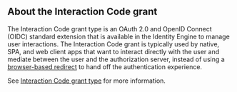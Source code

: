 ## About the Interaction Code grant

<ApiLifecycle access="ie" />

The Interaction Code grant type is an OAuth 2.0 and OpenID Connect (OIDC) standard extension that is available in the Identity Engine to manage user interactions. The Interaction Code grant is typically used by native, SPA, and web client apps that want to interact directly with the user and mediate between the user and the authorization server, instead of using a [browser-based redirect](/docs/concepts/redirect-vs-embedded/) to hand off the authentication experience.

See [Interaction Code grant type](/docs/concepts/interaction-code) for more information.
